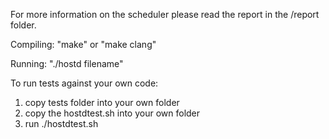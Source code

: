 For more information on the scheduler please read the report in the /report folder. 

Compiling: "make" or "make clang"

Running: "./hostd filename"


To run tests against your own code:
1. copy tests folder into your own folder
2. copy the hostdtest.sh into your own folder
3. run ./hostdtest.sh
